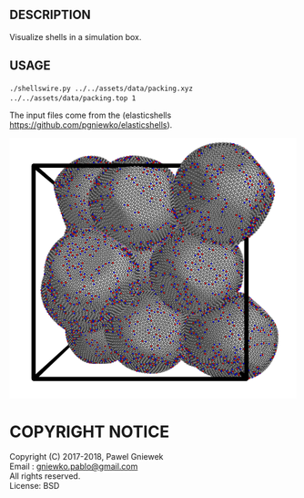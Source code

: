 ## DESCRIPTION ###
Visualize shells in a simulation box.

## USAGE ###

`./shellswire.py ../../assets/data/packing.xyz ../../assets/data/packing.top 1`

The input files come from the (elasticshells https://github.com/pgniewko/elasticshells).

![Shells](../../assets/img/shells.png)

COPYRIGHT NOTICE
================
Copyright (C) 2017-2018,  Pawel Gniewek  
Email  : gniewko.pablo@gmail.com  
All rights reserved.  
License: BSD


